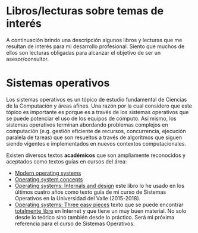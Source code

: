 # Libros/lecturas sobre temas de interés

A continuación brindo una descripción algunos libros y lecturas que me resultan de interés para mi desarrollo profesional. 
Siento que muchos de ellos son lecturas obligadas para alcanzar el objetivo de ser un asesor/consultor.

# Sistemas operativos

Los sistemas operativos es un tópico de estudio fundamental de Ciencias de la Computación y áreas afines. 
Una razón por la cual considero que este tópico es importante es porque es a través de los sistemas operativos que se puede potenciar el uso de los equipos de cómputo.
Así mismo, los sistemas operativos terminan abordando problemas complejos en computación (e.g. gestión eficiente de recursos, concurrencia, ejecución paralela de tareas) que son resueltos a través de algoritmos que siguen siendo vigentes e implementados en nuevos contextos computacionales.

Existen diversos textos **académicos** que son ampliamente reconocidos y aceptados como textos guías en cursos del área:

- [Modern operating systems](https://www.amazon.com/Modern-Operating-Systems-Andrew-Tanenbaum/dp/9332575770/ref=sr_1_2?ie=UTF8&qid=1525451457&sr=8-2&keywords=operating+systems)
- [Operating system concepts](https://www.amazon.com/Operating-System-Concepts-Abraham-Silberschatz/dp/1118063333/ref=sr_1_4?ie=UTF8&qid=1525451457&sr=8-4&keywords=operating+systems)
- [Operating systems: Internals and design](https://www.amazon.com/Operating-Systems-Internals-Design-Principles/dp/0134670957/ref=sr_1_6?ie=UTF8&qid=1525451457&sr=8-6&keywords=operating+systems) este libro lo he usado en los últimos cuatro años como texto guía de mi curso de Sistemas Operativos en la Universidad del Valle (2015-2018).
- [Operating systems: Three easy pieces](https://www.amazon.com/Operating-Systems-Three-Easy-Pieces-ebook/dp/B00TPZ17O4/ref=sr_1_8?ie=UTF8&qid=1525451457&sr=8-8&keywords=operating+systems) texto que se puede encontrar [totalmente libre](http://pages.cs.wisc.edu/~remzi/OSTEP/) en Internet y que tiene un muy buen material. No solo desde lo teórico sino también desde lo práctico. Será mi próxima referencia para el curso de Sistemas Operativos.
